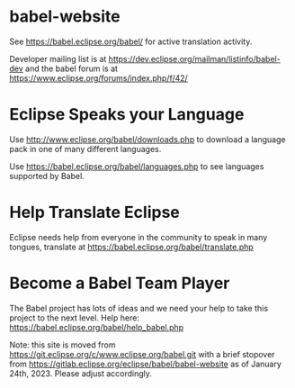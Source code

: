 # babel-website

See https://babel.eclipse.org/babel/ for active translation activity.

Developer mailing list is at https://dev.eclipse.org/mailman/listinfo/babel-dev and the babel forum is at https://www.eclipse.org/forums/index.php/f/42/

# Eclipse Speaks your Language
Use http://www.eclipse.org/babel/downloads.php to download a language pack in one of many different languages.

Use https://babel.eclipse.org/babel/languages.php to see languages supported by Babel. 

# Help Translate Eclipse
Eclipse needs help from everyone in the community to speak in many tongues, translate at https://babel.eclipse.org/babel/translate.php

# Become a Babel Team Player
The Babel project has lots of ideas and we need your help to take this project to the next level. Help here: https://babel.eclipse.org/babel/help_babel.php



Note: this site is moved from https://git.eclipse.org/c/www.eclipse.org/babel.git with a brief stopover from https://gitlab.eclipse.org/eclipse/babel/babel-website as of January 24th, 2023. Please adjust accordingly.
